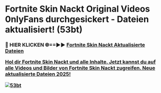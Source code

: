 # Fortnite Skin Nackt Original Videos 0nlyFans durchgesickert - Dateien aktualisiert! (53bt)

<h3>🔴 HIER KLICKEN 🌐==►► <a href="https://tinyurl.com/h6vf6nb8" rel="nofollow">Fortnite Skin Nackt Aktualisierte Dateien

Hol dir Fortnite Skin Nackt und alle Inhalte. Jetzt kannst du auf alle Videos und Bilder von Fortnite Skin Nackt zugreifen. Neue aktualisierte Dateien 2025!

[![53bt](https://i.imgur.com/sD4kR3V.gif)](https://tinyurl.com/h6vf6nb8)
